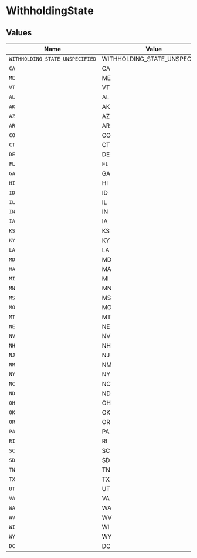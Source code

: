 # WithholdingState


## Values

| Name                            | Value                           |
| ------------------------------- | ------------------------------- |
| `WITHHOLDING_STATE_UNSPECIFIED` | WITHHOLDING_STATE_UNSPECIFIED   |
| `CA`                            | CA                              |
| `ME`                            | ME                              |
| `VT`                            | VT                              |
| `AL`                            | AL                              |
| `AK`                            | AK                              |
| `AZ`                            | AZ                              |
| `AR`                            | AR                              |
| `CO`                            | CO                              |
| `CT`                            | CT                              |
| `DE`                            | DE                              |
| `FL`                            | FL                              |
| `GA`                            | GA                              |
| `HI`                            | HI                              |
| `ID`                            | ID                              |
| `IL`                            | IL                              |
| `IN`                            | IN                              |
| `IA`                            | IA                              |
| `KS`                            | KS                              |
| `KY`                            | KY                              |
| `LA`                            | LA                              |
| `MD`                            | MD                              |
| `MA`                            | MA                              |
| `MI`                            | MI                              |
| `MN`                            | MN                              |
| `MS`                            | MS                              |
| `MO`                            | MO                              |
| `MT`                            | MT                              |
| `NE`                            | NE                              |
| `NV`                            | NV                              |
| `NH`                            | NH                              |
| `NJ`                            | NJ                              |
| `NM`                            | NM                              |
| `NY`                            | NY                              |
| `NC`                            | NC                              |
| `ND`                            | ND                              |
| `OH`                            | OH                              |
| `OK`                            | OK                              |
| `OR`                            | OR                              |
| `PA`                            | PA                              |
| `RI`                            | RI                              |
| `SC`                            | SC                              |
| `SD`                            | SD                              |
| `TN`                            | TN                              |
| `TX`                            | TX                              |
| `UT`                            | UT                              |
| `VA`                            | VA                              |
| `WA`                            | WA                              |
| `WV`                            | WV                              |
| `WI`                            | WI                              |
| `WY`                            | WY                              |
| `DC`                            | DC                              |
